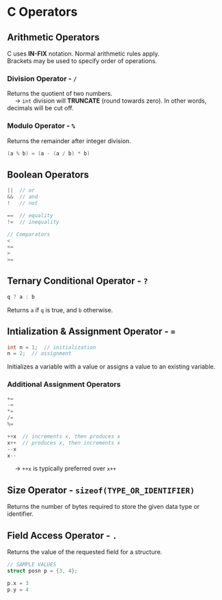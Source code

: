 # C Operators

## Arithmetic Operators
C uses **IN-FIX** notation. Normal arithmetic rules apply. <br>
Brackets may be used to specify order of operations. 

### Division Operator - `/`
Returns the quotient of two numbers. <br>
&emsp; → `int` division will **TRUNCATE** (round towards zero). In other words, decimals will be cut off. 

### Modulo Operator - `%`
Returns the remainder after integer division. 
```C
(a % b) = (a - (a / b) * b)

```
## Boolean Operators
```C
||  // or
&&  // and
!   // not

==  // equality
!=  // inequality

// Comparators
<
<=
>
>=

```
## Ternary Conditional Operator - `?`
```C
q ? a : b

```
Returns `a` if `q` is true, and `b` otherwise. 

## Intialization & Assignment Operator - `=`
```C
int n = 1;  // initialization
n = 2;  // assignment

```
Initializes a variable with a value or assigns a value to an existing variable.

### Additional Assignment Operators
```C
+=
-=
*=
/=
%=

++x  // increments x, then produces x
x++  // produces x, then increments x
--x
x--

```
&emsp; → `++x` is typically preferred over `x++`

## Size Operator - `sizeof(TYPE_OR_IDENTIFIER)`
Returns the number of bytes required to store the given data type or identifier. 

## Field Access Operator - `.`
Returns the value of the requested field for a structure.
```C
// SAMPLE VALUES
struct posn p = {3, 4};

p.x = 3
p.y = 4

```

